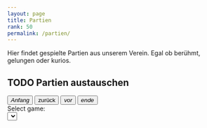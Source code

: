 ```yaml
---
layout: page
title: Partien
rank: 50
permalink: /partien/
---
```


Hier findet gespielte Partien aus unserem Verein. Egal
ob berühmt, gelungen oder kurios.
## TODO Partien austauschen

<div class="boardinator">
  <div id="article_board"></div>
  <div id="board-buttons">
    <button type="button" class="btn btn-default" id="btnStart"><i class="fa fa-fast-backward fa-lg">Anfang</i></button>
    <button type="button" class="btn btn-default" id="btnPrevious"><i class="fa fa-step-backward fa-lg"></i>zurück</button>
    <button type="button" class="btn btn-default" id="btnNext"><i class="fa fa-step-forward fa-lg">vor</i></button>
    <button type="button" class="btn btn-default" id="btnEnd"><i class="fa fa-fast-forward fa-lg">ende</i></button>
  </div>
</div>
<div class="selector">
  <form class="form-horizontal" role="form">
    <div class="form-group">
      <label for="gameSelect" class="col-xs-4 control-label">Select game:</label>
    <div class="col-xs-8">
      <select id="gameSelect" class="form-control input-sm" onchange="loadGame(this.value);return false;"></select>
    </div>
    </div>
  </form>
</div>
<div id="game-data">    </div>

<script src="/public/js/json3.min.js"></script>
<script src="/public/js/jquery-1.10.1.min.js"></script>
<script src="/public/js/chessboard-0.3.0.js"></script>
<script src="/public/js/chess.js"></script>
<script src="/public/js/pgnviewer.js"></script>

